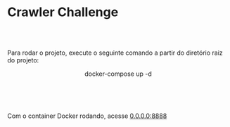 <p align="center"><h1>Crawler Challenge</h1></p>

<br>
<br>

<p>Para rodar o projeto, execute o seguinte comando a partir do diretório raiz do projeto:<p>

<p align="center">docker-compose up -d</p>

<br>
<br>
<br>

<p>Com o container Docker rodando, acesse <a href="http://0.0.0.0:8888" target="_blank">0.0.0.0:8888</a><p>
